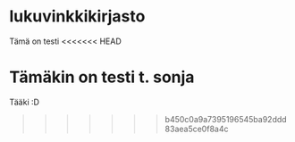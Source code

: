 # lukuvinkkikirjasto

Tämä on testi
<<<<<<< HEAD

Tämäkin on testi t. sonja
=======
Tääki :D
>>>>>>> b450c0a9a7395196545ba92ddd83aea5ce0f8a4c
